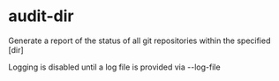 # audit-dir
Generate a report of the status of all git repositories within the specified [dir]

Logging is disabled until a log file is provided via --log-file
